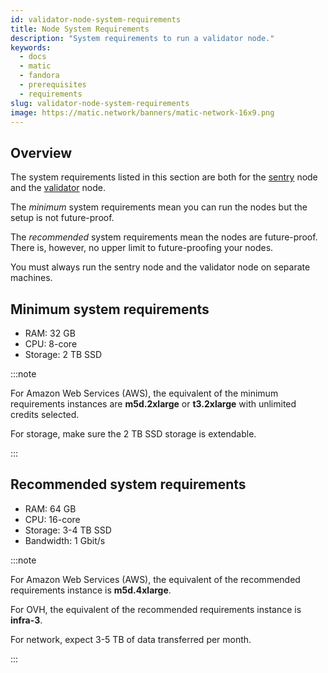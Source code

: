 ```yaml
---
id: validator-node-system-requirements
title: Node System Requirements
description: "System requirements to run a validator node."
keywords:
  - docs
  - matic
  - fandora
  - prerequisites
  - requirements
slug: validator-node-system-requirements
image: https://matic.network/banners/matic-network-16x9.png 
---
```


## Overview

The system requirements listed in this section are both for the [sentry](../glossary#sentry) node and the [validator](../glossary#validator) node.

The *minimum* system requirements mean you can run the nodes but the setup is not future-proof.

The *recommended* system requirements mean the nodes are future-proof. There is, however, no upper limit to future-proofing your nodes.

You must always run the sentry node and the validator node on separate machines.

## Minimum system requirements

* RAM: 32 GB
* CPU: 8-core
* Storage: 2 TB SSD

:::note

For Amazon Web Services (AWS), the equivalent of the minimum requirements instances are **m5d.2xlarge** or **t3.2xlarge** with unlimited credits selected.

For storage, make sure the 2 TB SSD storage is extendable.

:::

## Recommended system requirements

* RAM: 64 GB
* CPU: 16-core
* Storage: 3-4 TB SSD
* Bandwidth: 1 Gbit/s

:::note

For Amazon Web Services (AWS), the equivalent of the recommended requirements instance is **m5d.4xlarge**.

For OVH, the equivalent of the recommended requirements instance is **infra-3**.

For network, expect 3-5 TB of data transferred per month.

:::
